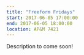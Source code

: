 ```yaml
---
title: "Freeform Fridays"
start: 2017-06-05 17:00:00
end: 2017-06-05 18:00:00
location: AP&M 7421
---
```


Description to come soon!
